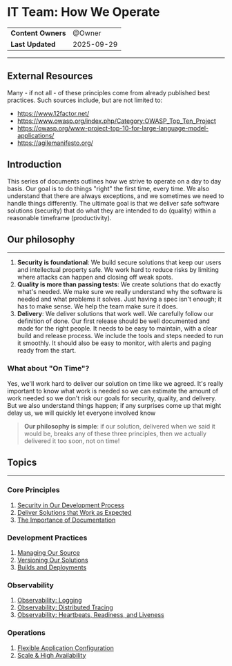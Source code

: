 # IT Team: How We Operate

|                    |                 |
| ------------------ | --------------- |
| **Content Owners** | @Owner |
| **Last Updated**   | 2025-09-29      |

---

## External Resources

Many - if not all - of these principles come from already published best practices. Such sources include, but are not limited to:

- <https://www.12factor.net/>
- <https://www.owasp.org/index.php/Category:OWASP_Top_Ten_Project>
- <https://owasp.org/www-project-top-10-for-large-language-model-applications/>
- <https://agilemanifesto.org/>

## Introduction

This series of documents outlines how we strive to operate on a day to day basis. Our goal is to do things "right" the first time, every time. We also understand that there are always exceptions, and we sometimes we need to handle things differently. The ultimate goal is that we deliver safe software solutions (security) that do what they are intended to do (quality) within a reasonable timeframe (productivity).

## Our philosophy

---

1. **Security is foundational**: We build secure solutions that keep our users and intellectual property safe. We work hard to reduce risks by limiting where attacks can happen and closing off weak spots.
2. **Quality is more than passing tests**: We create solutions that do exactly what's needed. We make sure we really understand why the software is needed and what problems it solves. Just having a spec isn't enough; it has to make sense. We help the team make sure it does.
3. **Delivery**: We deliver solutions that work well. We carefully follow our definition of done. Our first release should be well documented and made for the right people. It needs to be easy to maintain, with a clear build and release process. We include the tools and steps needed to run it smoothly. It should also be easy to monitor, with alerts and paging ready from the start.

### What about "On Time"?

Yes, we'll work hard to deliver our solution on time like we agreed. It's really important to know what work is needed so we can estimate the amount of work needed so we don't risk our goals for security, quality, and delivery. But we also understand things happen; if any surprises come up that might delay us, we will quickly let everyone involved know

> __Our philosophy is simple__: if our solution, delivered when we said it would be, breaks any of these three principles, then we actually delivered it too soon, not on time!

## Topics

---

### Core Principles

1. [Security in Our Development Process](./docs/security-in-development.md)
2. [Deliver Solutions that Work as Expected](./docs/deliver-solutions-that-work.md)
3. [The Importance of Documentation](./docs/importance-of-documentation.md)

### Development Practices

1. [Managing Our Source](./docs/managing-our-source.md)
2. [Versioning Our Solutions](./docs/versioning-our-solutions.md)
3. [Builds and Deployments](./docs/builds-and-deployments.md)

### Observability

1. [Observability: Logging](./docs/observability-logging.md)
2. [Observability: Distributed Tracing](./docs/observability-distributed-tracing.md)
3. [Observability: Heartbeats, Readiness, and Liveness](./docs/observability-heartbeats-readiness-liveness.md)

### Operations

1. [Flexible Application Configuration](./docs/flexible-application-configuration.md)
2. [Scale & High Availability](./docs/scale-and-high-availability.md)
